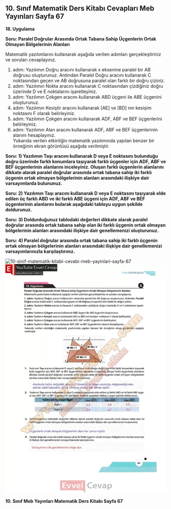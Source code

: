 ## 10. Sınıf Matematik Ders Kitabı Cevapları Meb Yayınları Sayfa 67

**18. Uygulama**

**Soru: Paralel Doğrular Arasında Ortak Tabana Sahip Üçgenlerin Ortak Olmayan Bölgelerinin Alanları**

Matematik yazılımlarını kullanarak aşağıda verilen adımları gerçekleştiriniz ve soruları cevaplayınız.  
 1. adım: Yazılımın Doğru aracını kullanarak x eksenine paralel bir AB doğrusu oluşturunuz. Ardından Paralel Doğru aracını kullanarak C noktasından geçen ve AB doğrusuna paralel olan farklı bir doğru çiziniz.  
 2. adım: Yazılımın Nokta aracını kullanarak C noktasından çizdiğiniz doğru üzerinde D ve E noktalarını işaretleyiniz.  
 3. adım: Yazılımın Çokgen aracını kullanarak ABD üçgeni ile ABE üçgenini oluşturunuz.  
 4. adım: Yazılımın Kesiştir aracını kullanarak [AE] ve [BD] nın kesişim noktasını F olarak belirleyiniz.  
 5. adım: Yazılımın Çokgen aracını kullanarak ADF, ABF ve BEF üçgenlerini belirleyiniz.  
 6. adım: Yazılımın Alan aracını kullanarak ADF, ABF ve BEF üçgenlerinin alanını hesaplayınız.  
 Yukarıda verilen etkinliğin matematik yazılımında yapılan benzer bir örneğinin ekran görüntüsü aşağıda verilmiştir.

**Soru: 1) Yazılımın Taşı aracını kullanarak D veya E noktasını bulunduğu doğru üzerinde farklı konumlara taşıyarak farklı üçgenler için ADF, ABF ve BEF üçgenlerinin alanlarını inceleyiniz. Oluşan farklı üçgenlerin alanlarını dikkate alarak paralel doğrular arasında ortak tabana sahip iki farklı üçgenin ortak olmayan bölgelerinin alanları arasındaki ilişkiye dair varsayımlarda bulununuz.**

**Soru: 2) Yazılımın Taşı aracını kullanarak D veya E noktasını taşıyarak elde edilen üç farklı ABD ve iki farklı ABE üçgeni için ADF, ABF ve BEF üçgenlerinin alanlarını bularak aşağıdaki tabloyu uygun şekilde doldurunuz.**

**Soru: 3) Doldurduğunuz tablodaki değerleri dikkate alarak paralel doğrular arasında ortak tabana sahip olan iki farklı üçgenin ortak olmayan bölgelerinin alanları arasındaki ilişkiye dair genellemenizi oluşturunuz.**

**Soru: 4) Paralel doğrular arasında ortak tabana sahip iki farklı üçgenin ortak olmayan bölgelerinin alanları arasındaki ilişkiye dair genellemenizi varsayımlarınızla karşılaştırınız.**

![10-sinif-matematik-kitabi-cevabi-meb-yayinlari-sayfa-67]()![10-sinif-matematik-kitabi-cevabi-meb-yayinlari-sayfa-67](./image1.webp)

**10. Sınıf Meb Yayınları Matematik Ders Kitabı Sayfa 67**